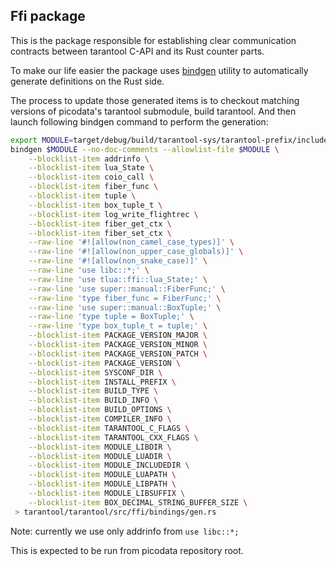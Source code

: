 ## Ffi package

This is the package responsible for establishing clear communication contracts between tarantool C-API and its Rust counter parts.

To make our life easier the package uses [bindgen]() utility to automatically generate definitions on the Rust side.

The process to update those generated items is to checkout matching versions of picodata's tarantool submodule, build tarantool. And then launch following bindgen command to perform the generation:
<!-- 
    --raw-line 'use va_list::VaList;' \
    --raw-line 'pub type va_list = VaList;' \
    --blocklist-item va_list \


    --allowlist-file netdb.h \


        --blocklist-item va_list \
    --blocklist-item __builtin_va_list \
    --blocklist-item __va_list_tag \

        --raw-line 'use ::va_list::VaList;' \
    --raw-line 'pub type va_list = VaList;' \
    --raw-line 'pub type __va_list_tag = VaList;' \
-->

```bash
export MODULE=target/debug/build/tarantool-sys/tarantool-prefix/include/tarantool/module.h
bindgen $MODULE --no-doc-comments --allowlist-file $MODULE \
    --blocklist-item addrinfo \
    --blocklist-item lua_State \
    --blocklist-item coio_call \
    --blocklist-item fiber_func \
    --blocklist-item tuple \
    --blocklist-item box_tuple_t \
    --blocklist-item log_write_flightrec \
    --blocklist-item fiber_get_ctx \
    --blocklist-item fiber_set_ctx \
    --raw-line '#![allow(non_camel_case_types)]' \
    --raw-line '#![allow(non_upper_case_globals)]' \
    --raw-line '#![allow(non_snake_case)]' \
    --raw-line 'use libc::*;' \
    --raw-line 'use tlua::ffi::lua_State;' \
    --raw-line 'use super::manual::FiberFunc;' \
    --raw-line 'type fiber_func = FiberFunc;' \
    --raw-line 'use super::manual::BoxTuple;' \
    --raw-line 'type tuple = BoxTuple;' \
    --raw-line 'type box_tuple_t = tuple;' \
    --blocklist-item PACKAGE_VERSION_MAJOR \
    --blocklist-item PACKAGE_VERSION_MINOR \
    --blocklist-item PACKAGE_VERSION_PATCH \
    --blocklist-item PACKAGE_VERSION \
    --blocklist-item SYSCONF_DIR \
    --blocklist-item INSTALL_PREFIX \
    --blocklist-item BUILD_TYPE \
    --blocklist-item BUILD_INFO \
    --blocklist-item BUILD_OPTIONS \
    --blocklist-item COMPILER_INFO \
    --blocklist-item TARANTOOL_C_FLAGS \
    --blocklist-item TARANTOOL_CXX_FLAGS \
    --blocklist-item MODULE_LIBDIR \
    --blocklist-item MODULE_LUADIR \
    --blocklist-item MODULE_INCLUDEDIR \
    --blocklist-item MODULE_LUAPATH \
    --blocklist-item MODULE_LIBPATH \
    --blocklist-item MODULE_LIBSUFFIX \
    --blocklist-item BOX_DECIMAL_STRING_BUFFER_SIZE \
 > tarantool/tarantool/src/ffi/bindings/gen.rs
```

Note: currently we use only addrinfo from `use libc::*;`

This is expected to be run from picodata repository root.